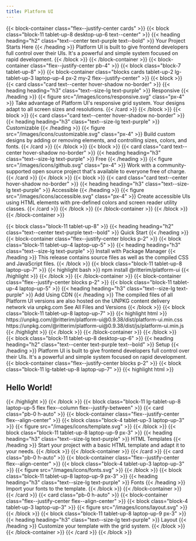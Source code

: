 ```yaml
---
title: Platform UI
---
```


{{< block-container class="flex--justify-center cards" >}}
{{< block class="block-11 tablet-up-8 desktop-up-6 text--center" >}}
{{< heading heading="h2" class="text--center text-purple text--bold" >}}
Your Project Starts Here
{{< /heading >}}
Platform UI is built to give frontend developers full control over their UIs. It's a powerful and simple system focused on rapid development.
{{< /block >}}
{{< /block-container >}}
{{< block-container class="flex--justify-center pb-4" >}}
{{< block class="block-7 tablet-up-8" >}}
{{< block-container class="blocks cards tablet-up-2 lg-tablet-up-3 laptop-up-4 px-2 my-2 flex--justify-center" >}}
{{< block >}}
{{< card class="card text--center hover-shadow no-border" >}}
{{< heading heading="h3" class="text--size-lg text-purple" >}}
Responsive
{{< /heading >}}
{{< figure src="/images/icons/responsive.svg" class="px-4" >}}
Take advantage of Platform UI's responsive grid system. Your designs adapt to all screen sizes and resolutions.
{{< /card >}}
{{< /block >}}
{{< block >}}
{{< card class="card text--center hover-shadow no-border" >}}
{{< heading heading="h3" class="text--size-lg text-purple" >}}
Customizable
{{< /heading >}}
{{< figure src="/images/icons/customizable.svg" class="px-4" >}}
Build custom designs by adding or removing elements, and controlling sizes, colors, and fonts.
{{< /card >}}
{{< /block >}}
{{< block >}}
{{< card class="card text--center hover-shadow no-border" >}}
{{< heading heading="h3" class="text--size-lg text-purple" >}}
Free
{{< /heading >}}
{{< figure src="/images/icons/github.svg" class="px-4" >}}
Work with a community-supported open source project that's available to everyone free of charge.
{{< /card >}}
{{< /block >}}
{{< block >}}
{{< card class="card text--center hover-shadow no-border" >}}
{{< heading heading="h3" class="text--size-lg text-purple" >}}
Accessible
{{< /heading >}}
{{< figure src="/images/icons/accessible.svg" class="px-4" >}}
Create accessible UIs using HTML elements with pre-defined colors and screen reader utility classes.
{{< /card >}}
{{< /block >}}
{{< /block-container >}}
{{< /block >}}
{{< /block-container >}}
<section class="block-container flex--justify-center background-lighter py-4 px-0">
{{< block class="block-11 tablet-up-8" >}}
{{< heading heading="h2" class="text--center text-purple text--bold" >}}
Quick Start
{{< /heading >}}
{{< block-container class="flex--justify-center blocks p-2" >}}
{{< block class="block-11 tablet-up-4 laptop-up-5" >}}
{{< heading heading="h3" class="text--size-lg text-purple" >}}
Install with Package Manager
{{< /heading >}}
This release contains source files as well as the compiled CSS and JavaScript files.
{{< /block >}}
{{< block class="block-11 tablet-up-8 laptop-up-7" >}}
{{< highlight bash >}}
npm install @ritterim/platform-ui
{{< /highlight >}}
{{< /block >}}
{{< /block-container >}}
{{< block-container class="flex--justify-center blocks p-2" >}}
{{< block class="block-11 tablet-up-4 laptop-up-5" >}}
{{< heading heading="h3" class="text--size-lg text-purple" >}}
Add Using CDN
{{< /heading >}}
The compiled files of all Platform UI versions are also hosted on the UNPKG content delivery network via unpkg.com
See All Files and Versions
{{< /block >}}
{{< block class="block-11 tablet-up-8 laptop-up-7" >}}
{{< highlight html >}}
<!-- Compressed CSS -->
https://unpkg.com/@ritterim/platform-ui@0.9.38/dist/platform-ui.min.css
<!-- Compressed JS -->
https://unpkg.com/@ritterim/platform-ui@0.9.38/dist/js/platform-ui.min.js
{{< /highlight >}}
{{< /block >}}
{{< /block-container >}}
{{< /block >}}
</section>
<section class="block-container flex--justify-center py-4 px-0">
{{< block class="block-11 tablet-up-8 desktop-up-6" >}}
{{< heading heading="h2" class="text--center text-purple text--bold" >}}
Setup
{{< /heading >}}
Platform UI is built to give frontend developers full control over their UIs. It's a powerful and simple system focused on rapid development.
{{< block-container class="flex--justify-center blocks p-2" >}}
{{< block class="block-11 lg-tablet-up-8 laptop-up-7" >}}
{{< highlight html >}}
<!doctype html>
<html lang="en">
  <head>
    <title>Platform UI</title>
    <meta charset="utf-8">
    <meta http-equiv="X-UA-Compatible" content="IE=edge">
    <meta name="viewport" content="width=device-width, initial-scale=1, shrink-to-fit=no">
    <!-- Import your fonts here -->
    <link href="https://fonts.googleapis.com/css?family=Nunito+Sans|Roboto|Inconsolata&display=swap" rel="stylesheet">
    <link rel="stylesheet" href="/css/platform-ui.min.css" />
  </head>
  <body>
    <h1>Hello World!</h1>
    <script src="/js/platform-ui.min.js"></script>
  </body>
</html>
{{< /highlight >}}
{{< /block >}}
{{< block class="block-11 lg-tablet-up-8 laptop-up-5 flex flex--column flex--justify-between" >}}
{{< card class="pb-0 h-auto" >}}
{{< block-container class="flex--justify-center flex--align-center" >}}
{{< block class="block-4 tablet-up-3 laptop-up-3" >}}
{{< figure src="/images/icons/template.svg" >}}
{{< /block >}}
{{< block class="block-11 tablet-up-8 laptop-up-9 px-3" >}}
{{< heading heading="h3" class="text--size-lg text-purple" >}}
HTML Templates
{{< /heading >}}
Start your project with a basic HTML template and adapt it to your needs.
{{< /block >}}
{{< /block-container >}}
{{< /card >}}
{{< card class="pb-0 h-auto" >}}
{{< block-container class="flex--justify-center flex--align-center" >}}
{{< block class="block-4 tablet-up-3 laptop-up-3" >}}
{{< figure src="/images/icons/fonts.svg" >}}
{{< /block >}}
{{< block class="block-11 tablet-up-8 laptop-up-9 px-3" >}}
{{< heading heading="h3" class="text--size-lg text-purple" >}}
Fonts
{{< /heading >}}
Import your fonts to the template.
{{< /block >}}
{{< /block-container >}}
{{< /card >}}
{{< card class="pb-0 h-auto" >}}
{{< block-container class="flex--justify-center flex--align-center" >}}
{{< block class="block-4 tablet-up-3 laptop-up-3" >}}
{{< figure src="/images/icons/layout.svg" >}}
{{< /block >}}
{{< block class="block-11 tablet-up-8 laptop-up-9 px-3" >}}
{{< heading heading="h3" class="text--size-lg text-purple" >}}
Layout
{{< /heading >}}
Customize your template with the grid system.
{{< /block >}}
{{< /block-container >}}
{{< /card >}}
{{< /block >}}
</section>